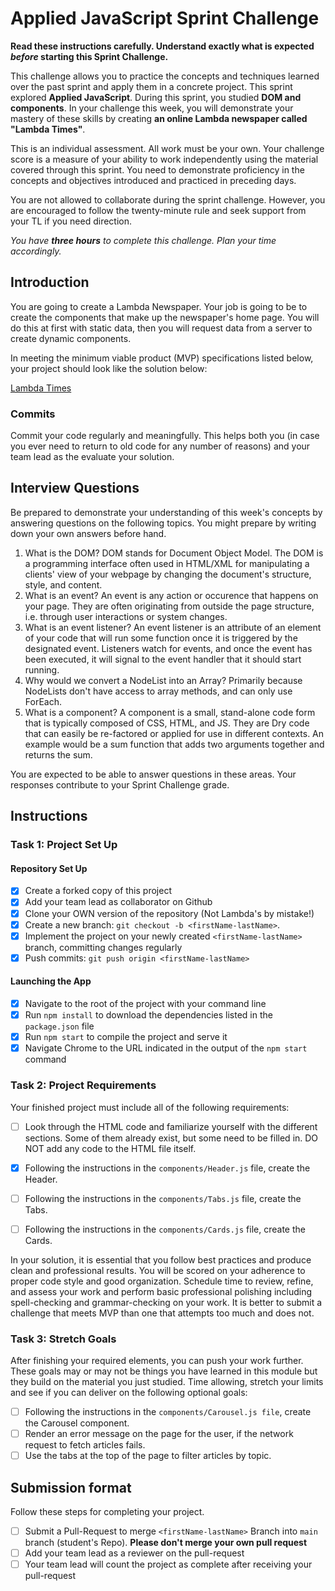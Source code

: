 # Applied JavaScript Sprint Challenge

**Read these instructions carefully. Understand exactly what is expected _before_ starting this Sprint Challenge.**

This challenge allows you to practice the concepts and techniques learned over the past sprint and apply them in a concrete project. This sprint explored **Applied JavaScript**. During this sprint, you studied **DOM and components**. In your challenge this week, you will demonstrate your mastery of these skills by creating **an online Lambda newspaper called "Lambda Times"**.

This is an individual assessment. All work must be your own. Your challenge score is a measure of your ability to work independently using the material covered through this sprint. You need to demonstrate proficiency in the concepts and objectives introduced and practiced in preceding days.

You are not allowed to collaborate during the sprint challenge. However, you are encouraged to follow the twenty-minute rule and seek support from your TL if you need direction.

_You have **three hours** to complete this challenge. Plan your time accordingly._

## Introduction

You are going to create a Lambda Newspaper. Your job is going to be to create the components that make up the newspaper's home page. You will do this at first with static data, then you will request data from a server to create dynamic components.

In meeting the minimum viable product (MVP) specifications listed below, your project should look like the solution below:

[Lambda Times](https://tk-assets.lambdaschool.com/83869a99-62dc-4896-be79-f5ad1885631b_Sprint-Challenge.gif)

### Commits

Commit your code regularly and meaningfully. This helps both you (in case you ever need to return to old code for any number of reasons) and your team lead as the evaluate your solution.

## Interview Questions

Be prepared to demonstrate your understanding of this week's concepts by answering questions on the following topics. You might prepare by writing down your own answers before hand.

1. What is the DOM?
DOM stands for Document Object Model. The DOM is a programming interface often used in HTML/XML for manipulating a clients' view of your webpage by changing the document's structure, style, and content.
2. What is an event?
An event is any action or occurence that happens on your page. They are often originating from outside the page structure, i.e. through user interactions or system changes.
3. What is an event listener?
An event listener is an attribute of an element of your code that will run some function once it is triggered by the designated event. Listeners watch for events, and once the event has been executed, it will signal to the event handler that it should start running.
4. Why would we convert a NodeList into an Array?
Primarily because NodeLists don't have access to array methods, and can only use ForEach. 
5. What is a component?
A component is a small, stand-alone code form that is typically composed of CSS, HTML, and JS. They are Dry code that can easily be re-factored or applied for use in different contexts. An example would be a sum function that adds two arguments together and returns the sum.

You are expected to be able to answer questions in these areas. Your responses contribute to your Sprint Challenge grade.

## Instructions

### Task 1: Project Set Up

#### Repository Set Up

- [X] Create a forked copy of this project
- [X] Add your team lead as collaborator on Github
- [X] Clone your OWN version of the repository (Not Lambda's by mistake!)
- [X] Create a new branch: `git checkout -b <firstName-lastName>`.
- [X] Implement the project on your newly created `<firstName-lastName>` branch, committing changes regularly
- [X] Push commits: `git push origin <firstName-lastName>`

#### Launching the App

- [X] Navigate to the root of the project with your command line
- [X] Run `npm install` to download the dependencies listed in the `package.json` file
- [X] Run `npm start` to compile the project and serve it
- [X] Navigate Chrome to the URL indicated in the output of the `npm start` command

### Task 2: Project Requirements

Your finished project must include all of the following requirements:

- [ ] Look through the HTML code and familiarize yourself with the different sections. Some of them already exist, but some need to be filled in. DO NOT add any code to the HTML file itself.

- [X] Following the instructions in the `components/Header.js` file, create the Header.

- [ ] Following the instructions in the `components/Tabs.js` file, create the Tabs.

- [ ] Following the instructions in the `components/Cards.js` file, create the Cards.

In your solution, it is essential that you follow best practices and produce clean and professional results. You will be scored on your adherence to proper code style and good organization. Schedule time to review, refine, and assess your work and perform basic professional polishing including spell-checking and grammar-checking on your work. It is better to submit a challenge that meets MVP than one that attempts too much and does not.

### Task 3: Stretch Goals

After finishing your required elements, you can push your work further. These goals may or may not be things you have learned in this module but they build on the material you just studied. Time allowing, stretch your limits and see if you can deliver on the following optional goals:

- [ ] Following the instructions in the `components/Carousel.js file`, create the Carousel component.
- [ ] Render an error message on the page for the user, if the network request to fetch articles fails.
- [ ] Use the tabs at the top of the page to filter articles by topic.

## Submission format

Follow these steps for completing your project.

- [ ] Submit a Pull-Request to merge `<firstName-lastName>` Branch into `main` branch (student's  Repo). **Please don't merge your own pull request**
- [ ] Add your team lead as a reviewer on the pull-request
- [ ] Your team lead will count the project as complete after receiving your pull-request
